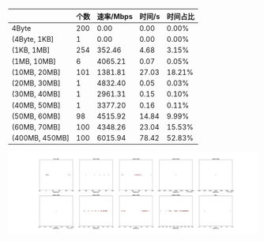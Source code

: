 |   |个数|速率/Mbps|时间/s|时间占比|
|---|---|---|---|---|
|4Byte|200|0.00|0.00|0.00%|
|(4Byte, 1KB]|1|0.00|0.00|0.00%|
|(1KB, 1MB]|254|352.46|4.68|3.15%|
|(1MB, 10MB]|6|4065.21|0.07|0.05%|
|(10MB, 20MB]|101|1381.81|27.03|18.21%|
|(20MB, 30MB]|1|4832.40|0.05|0.03%|
|(30MB, 40MB]|1|2961.31|0.15|0.10%|
|(40MB, 50MB]|1|3377.20|0.16|0.11%|
|(50MB, 60MB]|98|4515.92|14.84|9.99%|
|(60MB, 70MB]|100|4348.26|23.04|15.53%|
|(400MB, 450MB]|100|6015.94|78.42|52.83%|

![](./速率分布.jpg)
